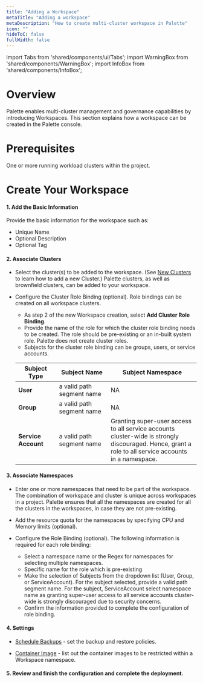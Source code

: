 ```yaml
---
title: "Adding a Workspace"
metaTitle: "Adding a workspace"
metaDescription: "How to create multi-cluster workspace in Palette"
icon: ""
hideToC: false
fullWidth: false
---
```


import Tabs from 'shared/components/ui/Tabs';
import WarningBox from 'shared/components/WarningBox';
import InfoBox from 'shared/components/InfoBox';



# Overview

Palette enables multi-cluster management and governance capabilities by introducing Workspaces. This section explains how a workspace can be created in the Palette console.

# Prerequisites

  One or more running workload clusters within the project.

# Create Your Workspace

#### 1. Add the Basic Information
Provide the basic information for the workspace such as:

* Unique Name
* Optional Description
* Optional Tag

#### 2. Associate Clusters

  * Select the cluster(s) to be added to the workspace. (See [New Clusters](/clusters/new-clusters) to learn how to add a new Cluster.) Palette clusters, as well as brownfield clusters, can be added to your workspace.


  * Configure the Cluster Role Binding (optional). Role bindings can be created on all workspace clusters.
    - As step 2 of the new Workspace creation, select **Add Cluster Role Binding**.
    - Provide the name of the role for which the cluster role binding needs to be created. The role should be pre-existing or an in-built system role. Palette does not create cluster roles.  
    - Subjects for the cluster role binding can be groups, users, or service accounts.

    | **Subject Type** | **Subject Name**              | **Subject Namespace**                                                                                                                                |
    | ---------------- | ------------------------- | ------------------------------------------------------------------------------------------------------------------------------------------ |
    | **User**         | a valid path segment name | NA                                                                                                                                         |
    | **Group**            | a valid path segment name | NA                                                                                                                                         |
    | **Service Account**  | a valid path segment name | Granting super-user access to all service accounts <br /> cluster-wide is strongly discouraged. Hence, grant a <br /> role to all service accounts in a namespace. |

  
#### 3. Associate Namespaces
  
* Enter one or more namespaces that need to be part of the workspace. The combination of workspace and cluster is unique across workspaces in a project. Palette ensures that all the namespaces are created for all the clusters in the workspaces, in case they are not pre-existing.


* Add the resource quota for the namespaces by specifying CPU and Memory limits (optional).


* Configure the Role Binding (optional). The following information is required for each role binding:
   * Select a namespace name or the Regex for namespaces for selecting multiple namespaces.
   * Specific name for the role which is pre-existing
   * Make the selection of Subjects from the dropdown list (User, Group, or ServiceAccount). For the subject selected, provide a valid path segment name. For the subject, ServiceAccount select namespace name as granting super-user access to all service accounts cluster-wide is strongly discouraged due to security concerns.
   * Confirm the information provided to complete the configuration of role binding.
  
#### 4. Settings


* [Schedule Backups](/clusters/cluster-management/backup-restore#createaworkspacebackup) - set the backup and restore policies.
    
* [Container Image](/workspace/workload-features#restrictedcontainerimages) - list out the container images to be restricted within a Workspace namespace.

#### 5. Review and finish the configuration and complete the deployment.


